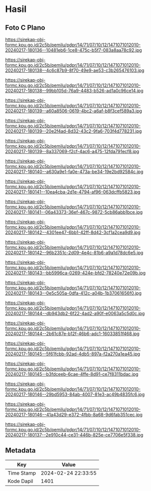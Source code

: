 # Hasil

## Foto C Plano

https://sirekap-obj-formc.kpu.go.id/2c5b/pemilu/pdpr/14/71/07/10/12/1471071012010-20240217-180136--10481eb6-1ce8-475c-b5f7-083a8aa78c92.jpg

https://sirekap-obj-formc.kpu.go.id/2c5b/pemilu/pdpr/14/71/07/10/12/1471071012010-20240217-180138--4c6c87b9-8f70-49e9-ae53-c3b265476103.jpg

https://sirekap-obj-formc.kpu.go.id/2c5b/pemilu/pdpr/14/71/07/10/12/1471071012010-20240217-180138--99bb105d-76a9-4483-b526-ad1a0c96ce14.jpg

https://sirekap-obj-formc.kpu.go.id/2c5b/pemilu/pdpr/14/71/07/10/12/1471071012010-20240217-180139--a60a8506-0619-4bc2-a6af-b8f3cef589a3.jpg

https://sirekap-obj-formc.kpu.go.id/2c5b/pemilu/pdpr/14/71/07/10/12/1471071012010-20240217-180139--20e2f4ad-8d32-43c2-9fa6-703f4d778231.jpg

https://sirekap-obj-formc.kpu.go.id/2c5b/pemilu/pdpr/14/71/07/10/12/1471071012010-20240217-180139--8a337069-f2cf-4ac6-a475-12fda791ecf8.jpg

https://sirekap-obj-formc.kpu.go.id/2c5b/pemilu/pdpr/14/71/07/10/12/1471071012010-20240217-180140--a630a9e1-fa0e-473a-be34-19e2bd92584c.jpg

https://sirekap-obj-formc.kpu.go.id/2c5b/pemilu/pdpr/14/71/07/10/12/1471071012010-20240217-180141--10ea4cba-2d1e-4794-af96-063dcffb5823.jpg

https://sirekap-obj-formc.kpu.go.id/2c5b/pemilu/pdpr/14/71/07/10/12/1471071012010-20240217-180141--06a43373-36ef-467c-9872-5cb86abb1bce.jpg

https://sirekap-obj-formc.kpu.go.id/2c5b/pemilu/pdpr/14/71/07/10/12/1471071012010-20240217-180142--4301ee47-6bb1-42ff-8d42-3cf1a2cea9d9.jpg

https://sirekap-obj-formc.kpu.go.id/2c5b/pemilu/pdpr/14/71/07/10/12/1471071012010-20240217-180142--96b2351c-2d09-4e4c-81b6-a9a1d78dc6e5.jpg

https://sirekap-obj-formc.kpu.go.id/2c5b/pemilu/pdpr/14/71/07/10/12/1471071012010-20240217-180143--bb5996ca-0269-424e-bfd2-78240e72e09b.jpg

https://sirekap-obj-formc.kpu.go.id/2c5b/pemilu/pdpr/14/71/07/10/12/1471071012010-20240217-180143--0e5c505a-0dfa-412c-a04b-1b37061656f0.jpg

https://sirekap-obj-formc.kpu.go.id/2c5b/pemilu/pdpr/14/71/07/10/12/1471071012010-20240217-180144--db943db2-6f22-4ad2-a90f-e0063a5c5d0c.jpg

https://sirekap-obj-formc.kpu.go.id/2c5b/pemilu/pdpr/14/71/07/10/12/1471071012010-20240217-180144--2b61c87e-b12f-46b6-adc1-16033851f468.jpg

https://sirekap-obj-formc.kpu.go.id/2c5b/pemilu/pdpr/14/71/07/10/12/1471071012010-20240217-180145--5f61fcbb-92ad-4db5-897a-f2a270a1ea45.jpg

https://sirekap-obj-formc.kpu.go.id/2c5b/pemilu/pdpr/14/71/07/10/12/1471071012010-20240217-180145--b3fdceeb-6cae-4ffe-8d91-ce7f8311bdac.jpg

https://sirekap-obj-formc.kpu.go.id/2c5b/pemilu/pdpr/14/71/07/10/12/1471071012010-20240217-180146--29bd5953-84ab-4007-81e3-ac49b4835fc6.jpg

https://sirekap-obj-formc.kpu.go.id/2c5b/pemilu/pdpr/14/71/07/10/12/1471071012010-20240217-180146--41a43d29-e372-4fbb-8a68-9d6fab351cec.jpg

https://sirekap-obj-formc.kpu.go.id/2c5b/pemilu/pdpr/14/71/07/10/12/1471071012010-20240217-180137--2e910c44-ce31-446b-825e-ce7706e5f338.jpg


## Metadata

| Key        | Value               |
| ---------- | ------------------- |
| Time Stamp | 2024-02-24 22:33:55 |
| Kode Dapil | 1401                |



